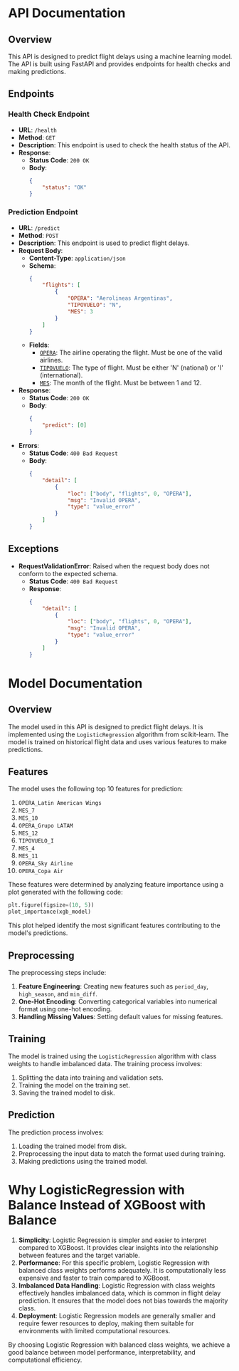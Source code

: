 # API Documentation

## Overview

This API is designed to predict flight delays using a machine learning model. The API is built using FastAPI and provides endpoints for health checks and making predictions.

## Endpoints

### Health Check Endpoint

- **URL**: `/health`
- **Method**: `GET`
- **Description**: This endpoint is used to check the health status of the API.
- **Response**:
  - **Status Code**: `200 OK`
  - **Body**:
    ```json
    {
        "status": "OK"
    }
    ```

### Prediction Endpoint

- **URL**: `/predict`
- **Method**: `POST`
- **Description**: This endpoint is used to predict flight delays.
- **Request Body**:
  - **Content-Type**: `application/json`
  - **Schema**:
    ```json
    {
        "flights": [
            {
                "OPERA": "Aerolineas Argentinas",
                "TIPOVUELO": "N",
                "MES": 3
            }
        ]
    }
    ```
  - **Fields**:
    - [`OPERA`](string): The airline operating the flight. Must be one of the valid airlines.
    - [`TIPOVUELO`](string): The type of flight. Must be either 'N' (national) or 'I' (international).
    - [`MES`](integer): The month of the flight. Must be between 1 and 12.
- **Response**:
  - **Status Code**: `200 OK`
  - **Body**:
    ```json
    {
        "predict": [0]
    }
    ```
- **Errors**:
  - **Status Code**: `400 Bad Request`
  - **Body**:
    ```json
    {
        "detail": [
            {
                "loc": ["body", "flights", 0, "OPERA"],
                "msg": "Invalid OPERA",
                "type": "value_error"
            }
        ]
    }
    ```

## Exceptions

- **RequestValidationError**: Raised when the request body does not conform to the expected schema.
  - **Status Code**: `400 Bad Request`
  - **Response**:
    ```json
    {
        "detail": [
            {
                "loc": ["body", "flights", 0, "OPERA"],
                "msg": "Invalid OPERA",
                "type": "value_error"
            }
        ]
    }
    ```

# Model Documentation

## Overview

The model used in this API is designed to predict flight delays. It is implemented using the `LogisticRegression` algorithm from scikit-learn. The model is trained on historical flight data and uses various features to make predictions.

## Features

The model uses the following top 10 features for prediction:
1. `OPERA_Latin American Wings`
2. `MES_7`
3. `MES_10`
4. `OPERA_Grupo LATAM`
5. `MES_12`
6. `TIPOVUELO_I`
7. `MES_4`
8. `MES_11`
9. `OPERA_Sky Airline`
10. `OPERA_Copa Air`

These features were determined by analyzing feature importance using a plot generated with the following code:
```python
plt.figure(figsize=(10, 5))
plot_importance(xgb_model)
```
This plot helped identify the most significant features contributing to the model's predictions.

## Preprocessing

The preprocessing steps include:
1. **Feature Engineering**: Creating new features such as `period_day`, `high_season`, and `min_diff`.
2. **One-Hot Encoding**: Converting categorical variables into numerical format using one-hot encoding.
3. **Handling Missing Values**: Setting default values for missing features.

## Training

The model is trained using the `LogisticRegression` algorithm with class weights to handle imbalanced data. The training process involves:
1. Splitting the data into training and validation sets.
2. Training the model on the training set.
3. Saving the trained model to disk.

## Prediction

The prediction process involves:
1. Loading the trained model from disk.
2. Preprocessing the input data to match the format used during training.
3. Making predictions using the trained model.

# Why LogisticRegression with Balance Instead of XGBoost with Balance

1. **Simplicity**: Logistic Regression is simpler and easier to interpret compared to XGBoost. It provides clear insights into the relationship between features and the target variable.
2. **Performance**: For this specific problem, Logistic Regression with balanced class weights performs adequately. It is computationally less expensive and faster to train compared to XGBoost.
3. **Imbalanced Data Handling**: Logistic Regression with class weights effectively handles imbalanced data, which is common in flight delay prediction. It ensures that the model does not bias towards the majority class.
4. **Deployment**: Logistic Regression models are generally smaller and require fewer resources to deploy, making them suitable for environments with limited computational resources.

By choosing Logistic Regression with balanced class weights, we achieve a good balance between model performance, interpretability, and computational efficiency.